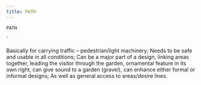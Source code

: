 ```yaml
---
title: PATH
---
```

`PATH`

`

Basically for carrying traffic – pedestrian/light machinery;
Needs to be safe and usable in all conditions;
Can be a major part of a design, linking areas together, leading the visitor through the garden, ornamental feature in its own right, can give sound to a garden (gravel), can enhance either formal or informal designs;
As well as general access to areas/desire lines.
